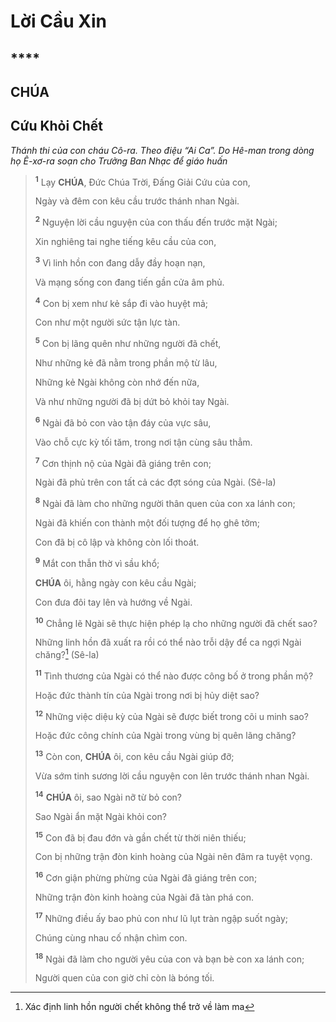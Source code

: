 # Lời Cầu Xin

## \*\*\*\*

## CHÚA

## Cứu Khỏi Chết

_Thánh thi của con cháu Cô-ra. Theo điệu “Ai Ca”. Do Hê-man trong dòng họ Ê-xơ-ra soạn cho Trưởng Ban Nhạc để giáo huấn_

> <sup><b>1</b></sup> Lạy **CHÚA**, Đức Chúa Trời, Đấng Giải Cứu của con,
>
> Ngày và đêm con kêu cầu trước thánh nhan Ngài.
>
> <sup><b>2</b></sup> Nguyện lời cầu nguyện của con thấu đến trước mặt Ngài;
>
> Xin nghiêng tai nghe tiếng kêu cầu của con,
>
> <sup><b>3</b></sup> Vì linh hồn con đang dẫy đầy hoạn nạn,
>
> Và mạng sống con đang tiến gần cửa âm phủ.
>
> <sup><b>4</b></sup> Con bị xem như kẻ sắp đi vào huyệt mả;
>
> Con như một người sức tận lực tàn.
>
> <sup><b>5</b></sup> Con bị lãng quên như những người đã chết,
>
> Như những kẻ đã nằm trong phần mộ từ lâu,
>
> Những kẻ Ngài không còn nhớ đến nữa,
>
> Và như những người đã bị dứt bỏ khỏi tay Ngài.
>
> <sup><b>6</b></sup> Ngài đã bỏ con vào tận đáy của vực sâu,
>
> Vào chỗ cực kỳ tối tăm, trong nơi tận cùng sâu thẳm.
>
> <sup><b>7</b></sup> Cơn thịnh nộ của Ngài đã giáng trên con;
>
> Ngài đã phủ trên con tất cả các đợt sóng của Ngài. (Sê-la)
>
> <sup><b>8</b></sup> Ngài đã làm cho những người thân quen của con xa lánh con;
>
> Ngài đã khiến con thành một đối tượng để họ ghê tởm;
>
> Con đã bị cô lập và không còn lối thoát.
>
> <sup><b>9</b></sup> Mắt con thẫn thờ vì sầu khổ;
>
> **CHÚA** ôi, hằng ngày con kêu cầu Ngài;
>
> Con đưa đôi tay lên và hướng về Ngài.
>
> <sup><b>10</b></sup> Chẳng lẽ Ngài sẽ thực hiện phép lạ cho những người đã chết sao?
>
> Những linh hồn đã xuất ra rồi có thể nào trỗi dậy để ca ngợi Ngài chăng?[^1-351a1f3c-4b3f-4f8f-b0b5-fbc2acfa4e1a] (Sê-la)
>
> <sup><b>11</b></sup> Tình thương của Ngài có thể nào được công bố ở trong phần mộ?
>
> Hoặc đức thành tín của Ngài trong nơi bị hủy diệt sao?
>
> <sup><b>12</b></sup> Những việc diệu kỳ của Ngài sẽ được biết trong cõi u minh sao?
>
> Hoặc đức công chính của Ngài trong vùng bị quên lãng chăng?
>
> <sup><b>13</b></sup> Còn con, **CHÚA** ôi, con kêu cầu Ngài giúp đỡ;
>
> Vừa sớm tinh sương lời cầu nguyện con lên trước thánh nhan Ngài.
>
> <sup><b>14</b></sup> **CHÚA** ôi, sao Ngài nỡ từ bỏ con?
>
> Sao Ngài ẩn mặt Ngài khỏi con?
>
> <sup><b>15</b></sup> Con đã bị đau đớn và gần chết từ thời niên thiếu;
>
> Con bị những trận đòn kinh hoàng của Ngài nên đâm ra tuyệt vọng.
>
> <sup><b>16</b></sup> Cơn giận phừng phừng của Ngài đã giáng trên con;
>
> Những trận đòn kinh hoàng của Ngài đã tàn phá con.
>
> <sup><b>17</b></sup> Những điều ấy bao phủ con như lũ lụt tràn ngập suốt ngày;
>
> Chúng cùng nhau cố nhận chìm con.
>
> <sup><b>18</b></sup> Ngài đã làm cho người yêu của con và bạn bè con xa lánh con;
>
> Người quen của con giờ chỉ còn là bóng tối.

[^1-351a1f3c-4b3f-4f8f-b0b5-fbc2acfa4e1a]: Xác định linh hồn người chết không thể trở về làm ma
